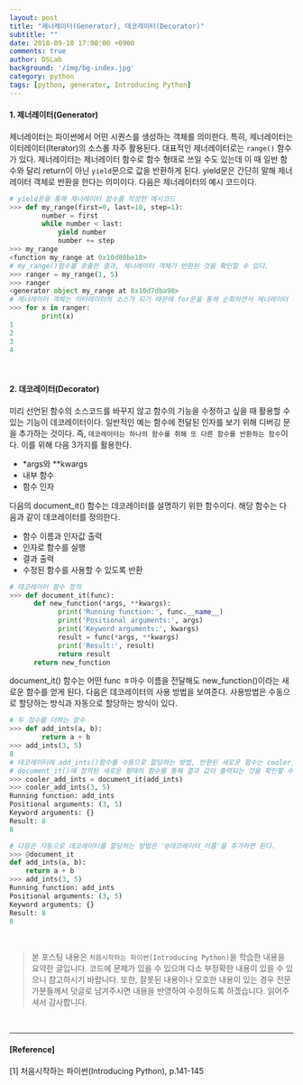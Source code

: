 ```yaml
---
layout: post
title: "제너레이터(Generator), 데코레이터(Decorator)"
subtitle: ""
date: 2018-09-10 17:00:00 +0900
comments: true
author: DSLab
background: '/img/bg-index.jpg'
category: python
tags: [python, generator, Introducing Python]
---
```


#### 1. 제너레이터(Generator)
제너레이터는 파이썬에서 어떤 시퀀스를 생성하는 객체를 의미한다. 특히, 제너레이터는 이터레이터(Iterator)의 소스롤 자주 활용된다. 대표적인 제너레이터로는 `range()` 함수가 있다. 제너레이터는 제너레이터 함수로 함수 형태로 쓰일 수도 있는데 이 때 일반 함수와 달리 return이 아닌 `yield`문으로 값을 반환하게 된다. yield문은 간단히 말해 제너레이터 객체로 반환을 한다는 의미이다. 다음은 제너레이터의 예시 코드이다.

```python
# yield문을 통해 제너레이터 함수를 작성한 예시코드
>>> def my_range(first=0, last=10, step=1):
        number = first
        while number < last:
            yield number
            number += step
>>> my_range
<function my_range at 0x10d80be18>
# my_range()함수를 호출한 결과, 제너레이터 객체가 반환된 것을 확인할 수 있다.
>>> ranger = my_range(1, 5)
>>> ranger
<generator object my_range at 0x10d7dba98>
# 제너레이터 객체는 이터레이터의 소스가 되기 때문에 for문을 통해 순회하면서 제너레이터 객체가 갖고 있는 값을 출력할 수 있다.
>>> for x in ranger:
        print(x)
1
2
3
4

```
<br>

#### 2. 데코레이터(Decorator)
미리 선언된 함수의 소스코드를 바꾸지 않고 함수의 기능을 수정하고 싶을 때 활용할 수 있는 기능이 데코레이터이다. 일반적인 예는 함수에 전달된 인자를 보기 위해 디버깅 문을 추가하는 것이다. 즉, `데코레이터는 하나의 함수를 취해 또 다른 함수를 반환하는 함수`이다. 이를 위해 다음 3가지를 활용한다.
  - *args와 **kwargs
  - 내부 함수
  - 함수 인자

다음의 document_it() 함수는 데코레이터를 설명하기 위한 함수이다. 해당 함수는 다음과 같이 데코레이터를 정의한다.
  - 함수 이름과 인자값 출력
  - 인자로 함수를 실행
  - 결과 출력
  - 수정된 함수를 사용할 수 있도록 반환

```python
# 데코레이터 함수 정의
>>> def document_it(func):
      def new_function(*args, **kwargs):
            print('Running function:', func.__name__)
            print('Positional arguments:', args)
            print('Keyword arguments:', kwargs)
            result = func(*args, **kwargs)
            print('Result:', result)
            return result
      return new_function
```
document_it() 함수는 어떤 func ㅎ마수 이름을 전달해도 new_function()이라는 새로운 함수를 얻게 된다. 다음은 데코레이터의 사용 방법을 보여준다. 사용방법은 수동으로 할당하는 방식과 자동으로 할당하는 방식이 있다.

```python
# 두 정수를 더하는 함수
>>> def add_ints(a, b):
        return a + b
>>> add_ints(3, 5)
8
# 데코레이터에 add_ints()함수를 수동으로 할당하는 방법, 반환된 새로운 함수는 cooler_add_ints에 저장
# document_it()에 정의된 새로운 형태의 함수를 통해 결과 값이 출력되는 것을 확인할 수 있음
>>> cooler_add_ints = document_it(add_ints)
>>> cooler_add_ints(3, 5)
Running function: add_ints
Positional arguments: (3, 5)
Keyword arguments: {}
Result: 8
8

# 다음은 자동으로 데코레이터를 할당하는 방법은 '@데코레이터_이름'을 추가하면 된다.
>>> @document_it
def add_ints(a, b):
    return a + b
>>> add_ints(3, 5)
Running function: add_ints
Positional arguments: (3, 5)
Keyword arguments: {}
Result: 8
8
```

<br>

>본 포스팅 내용은 `처음시작하는 파이썬(Introducing Python)`을 학습한 내용을 요약한 글입니다. 코드에 문제가 있을 수 있으며 다소 부정확한 내용이 있을 수 있으니 참고하시기 바랍니다. 또한, 잘못된 내용이나 모호한 내용이 있는 경우 전문가분들께서 덧글로 남겨주시면 내용을 반영하여 수정하도록 하겠습니다. 읽어주셔서 감사합니다.

<br>

---

#### [Reference]

[1] 처음시작하는 파이썬(Introducing Python), p.141-145
